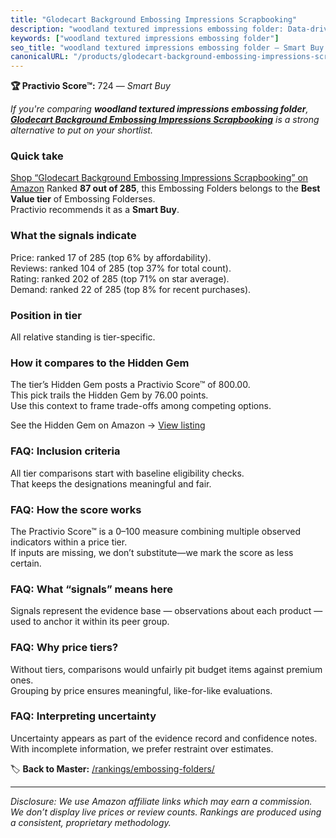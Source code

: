```yaml
---
title: "Glodecart Background Embossing Impressions Scrapbooking"
description: "woodland textured impressions embossing folder: Data-driven within Best Value ranking using the Practivio Score™. Positioned by quality, value, demand, findabi…"
keywords: ["woodland textured impressions embossing folder"]
seo_title: "woodland textured impressions embossing folder — Smart Buy Best Value (2025)"
canonicalURL: "/products/glodecart-background-embossing-impressions-scrapbooking-B0DGWWJYMS/"
---
```


**🏆 Practivio Score™:** 724 — _Smart Buy_


*If you're comparing **woodland textured impressions embossing folder**, **[Glodecart Background Embossing Impressions Scrapbooking](https://www.amazon.com/dp/B0DGWWJYMS?tag=practivio-20)** is a strong alternative to put on your shortlist.*
### Quick take
[Shop “Glodecart Background Embossing Impressions Scrapbooking” on Amazon](https://www.amazon.com/dp/B0DGWWJYMS?tag=practivio-20)
Ranked **87 out of 285**, this Embossing Folders belongs to the **Best Value tier** of Embossing Folderses.  
Practivio recommends it as a **Smart Buy**.

### What the signals indicate
Price: ranked 17 of 285 (top 6% by affordability).  
Reviews: ranked 104 of 285 (top 37% for total count).  
Rating: ranked 202 of 285 (top 71% on star average).  
Demand: ranked 22 of 285 (top 8% for recent purchases).

### Position in tier
All relative standing is tier-specific.

### How it compares to the Hidden Gem
The tier’s Hidden Gem posts a Practivio Score™ of 800.00.  
This pick trails the Hidden Gem by 76.00 points.  
Use this context to frame trade-offs among competing options.  

See the Hidden Gem on Amazon → [View listing](https://www.amazon.com/dp/B09QKGPC84?tag=practivio-20)

### FAQ: Inclusion criteria
All tier comparisons start with baseline eligibility checks.  
That keeps the designations meaningful and fair.

### FAQ: How the score works
The Practivio Score™ is a 0–100 measure combining multiple observed indicators within a price tier.  
If inputs are missing, we don’t substitute—we mark the score as less certain.

### FAQ: What “signals” means here
Signals represent the evidence base — observations about each product — used to anchor it within its peer group.

### FAQ: Why price tiers?
Without tiers, comparisons would unfairly pit budget items against premium ones.  
Grouping by price ensures meaningful, like-for-like evaluations.

### FAQ: Interpreting uncertainty
Uncertainty appears as part of the evidence record and confidence notes.  
With incomplete information, we prefer restraint over estimates.


🏷️ **Back to Master:** [/rankings/embossing-folders/](/rankings/embossing-folders/)

---
_Disclosure: We use Amazon affiliate links which may earn a commission. We don’t display live prices or review counts. Rankings are produced using a consistent, proprietary methodology._

